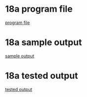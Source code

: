 # 18a program file
[program file](program.png)

# 18a sample output
[sample output](sampleoutput.png)

# 18a tested output
[tested output](testedoutput.png)
